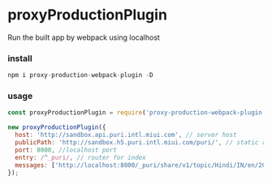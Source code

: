 # proxyProductionPlugin

Run the built app by webpack using localhost

### install

```javascript
npm i proxy-production-webpack-plugin -D
```

### usage

```javascript
const proxyProductionPlugin = require('proxy-production-webpack-plugin');

new proxyProductionPlugin({
  host: 'http://sandbox.api.puri.intl.miui.com', // server host
  publicPath: 'http://sandbox.h5.puri.intl.miui.com/puri/', // static resources path
  port: 8000, //localhost port
  entry: /^_puri/, // router for index
  messages: ['http://localhost:8000/_puri/share/v1/topic/Hindi/IN/en/20181121'], // test link
});
```
